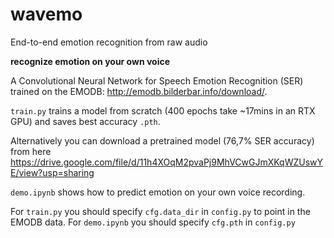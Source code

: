 # wavemo
End-to-end emotion recognition from raw audio

**recognize emotion on your own voice**

A Convolutional Neural Network for Speech Emotion Recognition (SER) trained on the EMODB: http://emodb.bilderbar.info/download/.

`train.py` trains a model from scratch (400 epochs take ~17mins in an RTX GPU)
and saves best accuracy `.pth`.

Alternatively you can download a pretrained model (76,7% SER accuracy) from here https://drive.google.com/file/d/11h4XOqM2pvaPj9MhVCwGJmXKqWZUswYE/view?usp=sharing

`demo.ipynb` shows how to predict emotion on your own voice recording.

For `train.py` you should specify `cfg.data_dir` in `config.py` to point in the EMODB data.
For `demo.ipynb` you should specify `cfg.pth` in `config.py`
